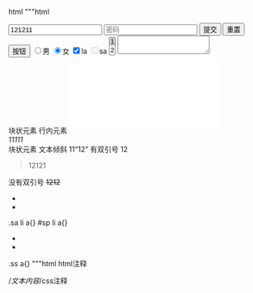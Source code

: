 html
"""html
<form method="get/post" action="text.html">
<input type="text" name="username" value="121211">
<input type="password" name="password" placeholder="密码">
<input type="submit" value="提交">
<input type="reset" value="重置">
<input type="button" value="按钮">
<input type="radio" name="sex" value="m">男
<input type="radio" name="sex" value="w" checked="checked">女
<input type="checkbox" name="s" value="1" checked="checked">la
<input type="checkbox" name="s" value="2" disabled="disable">sa
<select name="sa" size="2">
	<option value="1" selected="selected">1</option>
	<option value="2">2</option>
	<option value="3">3</option>
</select>
<textarea name=""></textarea>
<div></div>块状元素
<span></span>行内元素
<iframe src="text.html" frameborder="0/1" scrolling="auto/yes/no"></iframe>
<address>11111</address> 块状元素 文本倾斜
11<q>12</q> 有双引号
12<blockquote>12121</blockquote> 没有双引号
<del>1212</del>

<ul class="sa"/id="sp">
	<li><a></a></li>
	<li><a></a></li>
</ul>
.sa li a{}
#sp li a{}

<ul>
	<li class="ss"><a></a></li>
	<li><a></a></li>
</ul>
.ss a{}
"""html


<!---->html注释
/*文本内容*/css注释